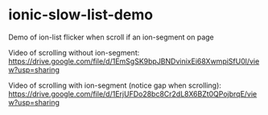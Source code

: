 # ionic-slow-list-demo
Demo of ion-list flicker when scroll if an ion-segment on page

Video of scrolling without ion-segment:
https://drive.google.com/file/d/1EmSgSK9bpJBNDvinixEi68XwmpiSfU0l/view?usp=sharing

Video of scrolling with ion-segment (notice gap when scrolling):
https://drive.google.com/file/d/1ErjUFDo28bc8Cr2dL8X6BZt0QPojbrqE/view?usp=sharing
